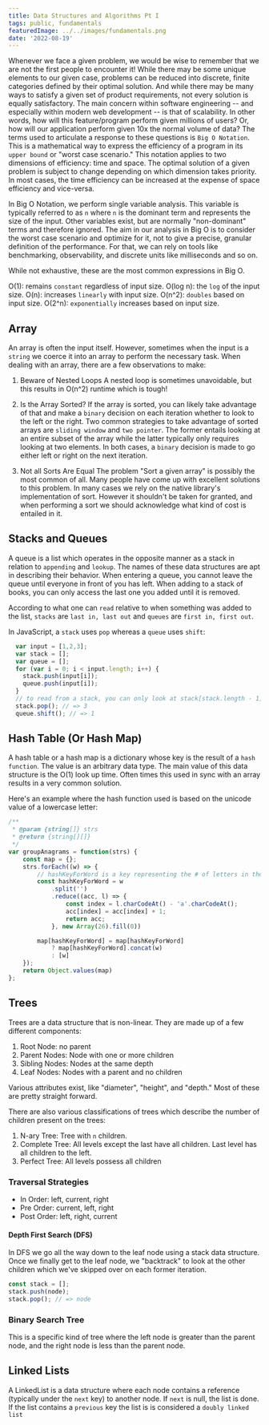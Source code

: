 ```yaml
---
title: Data Structures and Algorithms Pt I
tags: public, fundamentals
featuredImage: ../../images/fundamentals.png
date: '2022-08-19'
---
```


Whenever we face a given problem, we would be wise to remember that we are not the first people to encounter it! While there may be some unique elements to our given case, problems can be reduced into discrete, finite categories defined by their optimal solution. And while there may be many ways to satisfy a given set of product requirements, not every solution is equally satisfactory. The main concern within software engineering -- and especially within modern web development -- is that of scalability. In other words, how will this feature/program perform given millions of users? Or, how will our application perform given 10x the normal volume of data? The terms used to articulate a response to these questions is `Big O Notation`. This is a mathematical way to express the efficiency of a program in its `upper bound` or "worst case scenario." This notation applies to two dimensions of efficiency: time and space. The optimal solution of a given problem is subject to change depending on which dimension takes priority. In most cases, the time efficiency can be increased at the expense of space efficiency and vice-versa.

In Big O Notation, we perform single variable analysis. This variable is typically referred to as `n` where `n` is the dominant term and represents the size of the input. Other variables exist, but are normally "non-dominant" terms and therefore ignored. The aim in our analysis in Big O is to consider the worst case scenario and optimize for it, not to give a precise, granular definition of the performance. For that, we can rely on tools like benchmarking, observability, and discrete units like milliseconds and so on.

While not exhaustive, these are the most common expressions in Big O.

O(1): remains `constant` regardless of input size.
O(log n): the `log` of the input size.
O(n): increases `linearly` with input size.
O(n^2): `doubles` based on input size.
O(2^n): `exponentially` increases based on input size.

## Array
An array is often the input itself. However, sometimes when the input is a `string` we coerce it into an array to perform the necessary task. When dealing with an array, there are a few observations to make:

1. Beware of Nested Loops
A nested loop is sometimes unavoidable, but this results in O(n^2) runtime which is tough!

2. Is the Array Sorted?
If the array is sorted, you can likely take advantage of that and make a `binary` decision on each iteration whether to look to the left or the right. Two common strategies to take advantage of sorted arrays are `sliding window` and `two pointer`. The former entails looking at an entire subset of the array while the latter typically only requires looking at two elements. In both cases, a `binary` decision is made to go either left or right on the next iteration.

3. Not all Sorts Are Equal
The problem "Sort a given array" is possibly the most common of all. Many people have come up with excellent solutions to this problem. In many cases we rely on the native library's implementation of sort. However it shouldn't be taken for granted, and when performing a sort we should acknowledge what kind of cost is entailed in it.

## Stacks and Queues
A queue is a list which operates in the opposite manner as a stack in relation to `appending` and `lookup`. The names of these data structures are apt in describing their behavior. When entering a queue, you cannot leave the queue until everyone in front of you has left. When adding to a stack of books, you can only access the last one you added until it is removed.

According to what one can `read` relative to when something was added to the list, `stacks` are `last in, last out` and `queues` are `first in, first out`.

In JavaScript, a `stack` uses `pop` whereas a `queue` uses `shift`:

```javascript
  var input = [1,2,3];
  var stack = [];
  var queue = [];
  for (var i = 0; i < input.length; i++) {
    stack.push(input[i]);
    queue.push(input[i]);
  }
  // to read from a stack, you can only look at stack[stack.length - 1]
  stack.pop(); // => 3
  queue.shift(); // => 1
```
## Hash Table (Or Hash Map)
A hash table or a hash map is a dictionary whose key is the result of a `hash function`. The value is an arbitrary data type. The main value of this data structure is the O(1) look up time. Often times this used in sync with an array results in a very common solution.

Here's an example where the hash function used is based on the unicode value of a lowercase letter:

```javascript
/**
 * @param {string[]} strs
 * @return {string[][]}
 */
var groupAnagrams = function(strs) {
    const map = {};
    strs.forEach((w) => {
        // hashKeyForWord is a key representing the # of letters in the word
        const hashKeyForWord = w
            .split('')
            .reduce((acc, l) => {
                const index = l.charCodeAt() - 'a'.charCodeAt();
                acc[index] = acc[index] + 1;
                return acc;
            }, new Array(26).fill(0))

        map[hashKeyForWord] = map[hashKeyForWord]
            ? map[hashKeyForWord].concat(w)
            : [w]
    });
    return Object.values(map)
};
```

## Trees
Trees are a data structure that is non-linear. They are made up of a few different components:

1. Root Node: no parent
2. Parent Nodes: Node with one or more children
3. Sibling Nodes: Nodes at the same depth
4. Leaf Nodes: Nodes with a parent and no children

Various attributes exist, like "diameter", "height", and "depth." Most of these are pretty straight forward.

There are also various classifications of trees which describe the number of children present on the trees:

1. N-ary Tree: Tree with `n` children. 
2. Complete Tree: All levels except the last have all children. Last level has all children to the left. 
4. Perfect Tree: All levels possess all children

### Traversal Strategies
- In Order: left, current, right
- Pre Order: current, left, right
- Post Order: left, right, current

#### Depth First Search (DFS)
In DFS we go all the way down to the leaf node using a stack data structure. Once we finally get to the leaf node, we "backtrack" to look at the other children which we've skipped over on each former iteration.

```javascript
const stack = [];
stack.push(node);
stack.pop(); // => node
```

### Binary Search Tree
This is a specific kind of tree where the left node is greater than the parent node, and the right node is less than the parent node.

## Linked Lists
A LinkedList is a data structure where each node contains a reference (typically under the `next` key) to another node. If `next` is null, the list is done. If the list contains a `previous` key the list is is considered a `doubly linked list`
